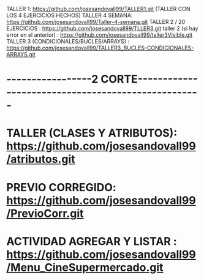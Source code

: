  TALLER 1: https://github.com/josesandovall99/TALLER1.git (TALLER CON LOS 4 EJERCICIOS HECHOS)
 TALLER 4 SEMANA: https://github.com/josesandovall99/Taller-4-semana.git
 TALLER 2 / 20 EJERCICIOS : https://github.com/josesandovall99/TLLER3.git
 taller 2 (si hay error en el anterior) : https://github.com/josesandovall99/taller3Visible.git
 TALLER 3 (CONDICIONALES/BUCLES/ARRAYS) : https://github.com/josesandovall99/TALLER3_BUCLES-CONDICIONALES-ARRAYS.git
# -----------------2 CORTE---------------------------------------------------
# TALLER (CLASES Y ATRIBUTOS): https://github.com/josesandovall99/atributos.git
# PREVIO CORREGIDO: https://github.com/josesandovall99/PrevioCorr.git
# ACTIVIDAD AGREGAR Y LISTAR : https://github.com/josesandovall99/Menu_CineSupermercado.git
